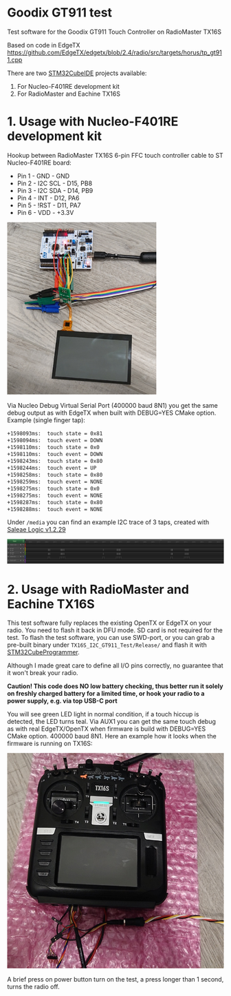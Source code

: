 # Goodix GT911 test

Test software for the Goodix GT911 Touch Controller on RadioMaster TX16S

Based on code in EdgeTX https://github.com/EdgeTX/edgetx/blob/2.4/radio/src/targets/horus/tp_gt911.cpp

There are two [STM32CubeIDE](https://www.st.com/en/development-tools/stm32cubeide.html) projects available:
1. For Nucleo-F401RE development kit
2. For RadioMaster and Eachine TX16S

# 1. Usage with Nucleo-F401RE development kit

Hookup between RadioMaster TX16S 6-pin FFC touch controller cable to ST Nucleo-F401RE board:

* Pin 1 - GND - GND
* Pin 2 - I2C SCL - D15, PB8
* Pin 3 - I2C SDA - D14, PB9
* Pin 4 - INT - D12, PA6
* Pin 5 - !RST - D11, PA7
* Pin 6 - VDD - +3.3V

<img src="media/Nucleo-F401RE_hookup.jpg" height="400px">

Via Nucleo Debug Virtual Serial Port (400000 baud 8N1) you get the same debug output as with EdgeTX when built with DEBUG=YES CMake option. Example (single finger tap):

```
+1598093ms:  touch state = 0x81
+1598094ms:  touch event = DOWN
+1598110ms:  touch state = 0x0
+1598110ms:  touch event = DOWN
+1598243ms:  touch state = 0x80
+1598244ms:  touch event = UP
+1598258ms:  touch state = 0x80
+1598259ms:  touch event = NONE
+1598275ms:  touch state = 0x0
+1598275ms:  touch event = NONE
+1598287ms:  touch state = 0x80
+1598288ms:  touch event = NONE
```

Under `/media` you can find an example I2C trace of 3 taps, created with [Saleae Logic v1.2.29](https://support.saleae.com/logic-software/legacy-software/older-software-releases)

<img src="media/LAtrace_3taps.png">

# 2. Usage with RadioMaster and Eachine TX16S

This test software fully replaces the existing OpenTX or EdgeTX on your radio. You need to flash it back in DFU mode. SD card is not required for the test.
To flash the test software, you can use SWD-port, or you can grab a pre-built binary under `TX16S_I2C_GT911_Test/Release/` and flash it with [STM32CubeProgrammer](https://www.st.com/en/development-tools/stm32cubeprog.html).

Although I made great care to define all I/O pins correctly, no guarantee that it won't break your radio.

**Caution! This code does NO low battery checking, thus better run it solely on freshly charged battery for a limited time, or hook your radio to a power supply, e.g. via top USB-C port**

You will see green LED light in normal condition, if a touch hiccup is detected, the LED turns teal. Via AUX1 you can get the same touch debug as with real EdgeTX/OpenTX when firmware is build with DEBUG=YES CMake option. 400000 baud 8N1. Here an example how it looks when the firmware is running on TX16S:

<img src="media/TX16S.jpg" height="500px">

A brief press on power button turn on the test, a press longer than 1 second, turns the radio off.
